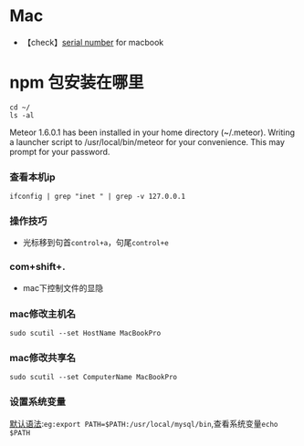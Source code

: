 # Mac
- 【check】[serial number](https://checkcoverage.apple.com/cn/zh/) for macbook
# npm 包安装在哪里
```
cd ~/
ls -al
```
Meteor 1.6.0.1 has been installed in your home directory (~/.meteor).
Writing a launcher script to /usr/local/bin/meteor for your convenience.
This may prompt for your password.

### 查看本机ip
```
ifconfig | grep "inet " | grep -v 127.0.0.1
```
### 操作技巧
- 光标移到句首`control+a`，句尾`control+e`
### com+shift+.
- mac下控制文件的显隐
### mac修改主机名
`sudo scutil --set HostName MacBookPro`
### mac修改共享名
`sudo scutil --set ComputerName MacBookPro`
### 设置系统变量
[默认语法](https://www.cnblogs.com/shineqiujuan/p/4693404.html):`eg:export PATH=$PATH:/usr/local/mysql/bin`,查看系统变量`echo $PATH`

